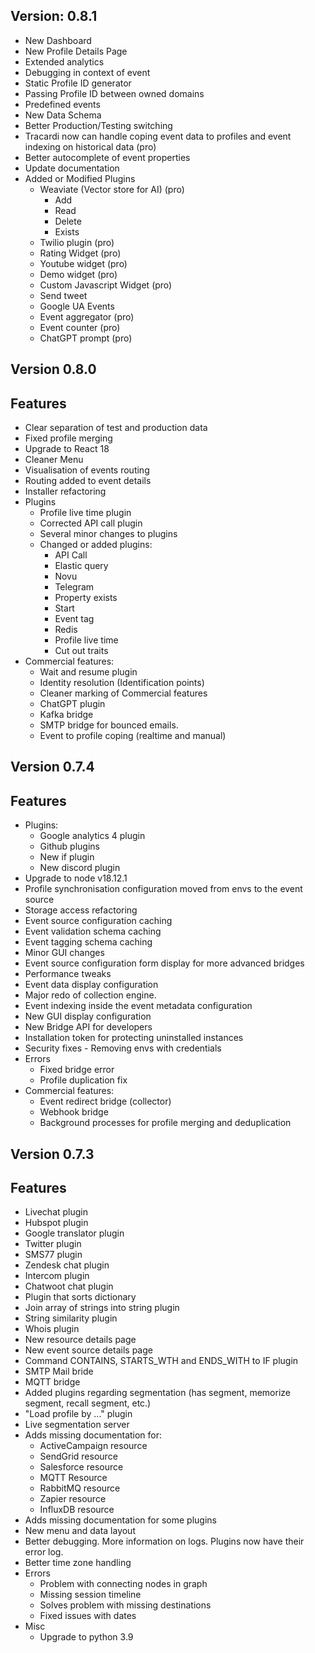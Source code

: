 Version: 0.8.1
----------------------------------------------------------
* New Dashboard
* New Profile Details Page
* Extended analytics
* Debugging in context of event
* Static Profile ID generator
* Passing Profile ID between owned domains
* Predefined events 
* New Data Schema
* Better Production/Testing switching
* Tracardi now can handle coping event data to profiles and event indexing on historical data (pro)
* Better autocomplete of event properties
* Update documentation
* Added or Modified Plugins
  * Weaviate (Vector store for AI) (pro)
    * Add
    * Read
    * Delete
    * Exists
  * Twilio plugin (pro)
  * Rating Widget (pro)
  * Youtube widget (pro)
  * Demo widget (pro)
  * Custom Javascript Widget (pro)
  * Send tweet
  * Google UA Events
  * Event aggregator (pro)
  * Event counter (pro)
  * ChatGPT prompt (pro)

Version 0.8.0
----------------------------------------------------------

## Features

* Clear separation of test and production data
* Fixed profile merging
* Upgrade to React 18
* Cleaner Menu
* Visualisation of events routing 
* Routing added to event details
* Installer refactoring
* Plugins
  * Profile live time plugin
  * Corrected API call plugin
  * Several minor changes to plugins
  * Changed or added plugins:
    * API Call
    * Elastic query
    * Novu
    * Telegram
    * Property exists
    * Start
    * Event tag
    * Redis
    * Profile live time
    * Cut out traits
* Commercial features:
  * Wait and resume plugin
  * Identity resolution (Identification points)
  * Cleaner marking of Commercial features
  * ChatGPT plugin
  * Kafka bridge 
  * SMTP bridge for bounced emails.
  * Event to profile coping (realtime and manual)


Version 0.7.4
----------------------------------------------------------

## Features

* Plugins:
  * Google analytics 4 plugin
  * Github plugins
  * New if plugin
  * New discord plugin
* Upgrade to node v18.12.1
* Profile synchronisation configuration moved from envs to the event source
* Storage access refactoring
* Event source configuration caching
* Event validation schema caching
* Event tagging schema caching
* Minor GUI changes
* Event source configuration form display for more advanced bridges
* Performance tweaks
* Event data display configuration 
* Major redo of collection engine.
* Event indexing inside the event metadata configuration
* New GUI display configuration 
* New Bridge API for developers
* Installation token for protecting uninstalled instances
* Security fixes - Removing envs with credentials
* Errors
  * Fixed bridge error
  * Profile duplication fix
* Commercial features:
  * Event redirect bridge (collector)
  * Webhook bridge
  * Background processes for profile merging and deduplication

Version 0.7.3
----------------------------------------------------------

## Features

* Livechat plugin
* Hubspot plugin
* Google translator plugin
* Twitter plugin
* SMS77 plugin
* Zendesk chat plugin
* Intercom plugin
* Chatwoot chat plugin
* Plugin that sorts dictionary
* Join array of strings into string plugin
* String similarity plugin
* Whois plugin
* New resource details page
* New event source details page
* Command CONTAINS, STARTS_WTH and ENDS_WITH to IF plugin
* SMTP Mail bride
* MQTT bridge
* Added plugins regarding segmentation (has segment, memorize segment, recall segment, etc.)
* "Load profile by ..." plugin
* Live segmentation server
* Adds missing documentation for:
  * ActiveCampaign resource
  * SendGrid resource
  * Salesforce resource
  * MQTT Resource
  * RabbitMQ resource 
  * Zapier resource
  * InfluxDB resource
* Adds missing documentation for some plugins
* New menu and data layout
* Better debugging. More information on logs. Plugins now have their error log.
* Better time zone handling
* Errors
  * Problem with connecting nodes in graph 
  * Missing session timeline
  * Solves problem with missing destinations
  * Fixed issues with dates
* Misc
  * Upgrade to python 3.9
